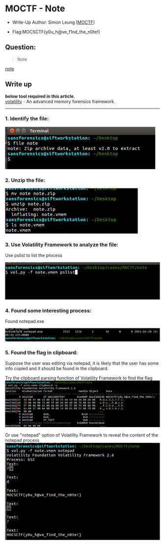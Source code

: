 # MOCTF - Note

- Write-Up Author: Simon Leung \[[MOCTF](https://www.facebook.com/MOCSCTF)\]

- Flag:MOCSCTF{y0u_h@ve_f1nd_the_n0te!}

## **Question:**
> Note

[note](./note)

## Write up
**below tool required in this article.**  
[volatility](https://github.com/volatilityfoundation/volatility) - An advanced memory forensics framework. 

---
### 1. Identify the file:
![img](./img/note1.PNG)


### 2. Unzip the file:

![img](./img/note2.PNG)

### 3. Use Volatility Framework to analyze the file:
Use pslist to list the process


![img](./img/note3.PNG)

### 4. Found some interesting process:
Found notepad.exe


![img](./img/note4.PNG)

### 5. Found the flag in clipboard:
Suppose the user was editing via notepad, it is likely that the user has some info copied
and it should be found in the clipboard.

Try the clipboard parsing function of Volatility Framework to find the flag
![img](./img/note5.PNG)

Or use "notepad" option of Volatility Framework to reveal the content of the notepad process
![img](./img/note6.PNG)
